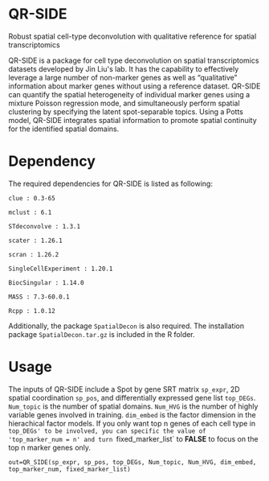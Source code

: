 # QR-SIDE
Robust spatial cell-type deconvolution with qualitative reference for spatial transcriptomics

QR-SIDE is a package for cell type deconvolution on spatial transcriptomics datasets developed by Jin Liu's lab. It has the capability to effectively leverage a large number of non-marker genes as well as “qualitative” information about marker genes without using a reference dataset. QR-SIDE can quantify the spatial heterogeneity of individual marker genes using a mixture Poisson regression mode, and simultaneously perform spatial clustering by specifying the latent spot-separable topics. Using a Potts model, QR-SIDE integrates spatial information to promote spatial continuity for the identified spatial domains. 

# Dependency
The required dependencies for QR-SIDE is listed as following:

`clue : 0.3-65`

`mclust : 6.1`

`STdeconvolve : 1.3.1` 

`scater : 1.26.1` 

`scran : 1.26.2` 

`SingleCellExperiment : 1.20.1` 

`BiocSingular : 1.14.0` 

`MASS : 7.3-60.0.1`

`Rcpp : 1.0.12`

Additionally, the package `SpatialDecon` is also required. The installation package `SpatialDecon.tar.gz` is included in the R folder.

# Usage
The inputs of QR-SIDE include a Spot by gene SRT matrix `sp_expr`, 2D spatial coordination `sp_pos`, and differentially expressed gene list `top_DEGs`. `Num_topic` is the number of spatial domains. `Num_HVG` is the number of highly variable genes involved in training. `dim_embed` is the factor dimension in the hierachical factor models. If you only want top n genes of each cell type in `top_DEGs' to be involved, you can specific the value of 'top_marker_num = n' and turn `fixed_marker_list` to **FALSE** to focus on the top n marker genes only.

`out=QR_SIDE(sp_expr, sp_pos, top_DEGs, Num_topic, Num_HVG, dim_embed, top_marker_num, fixed_marker_list)`
